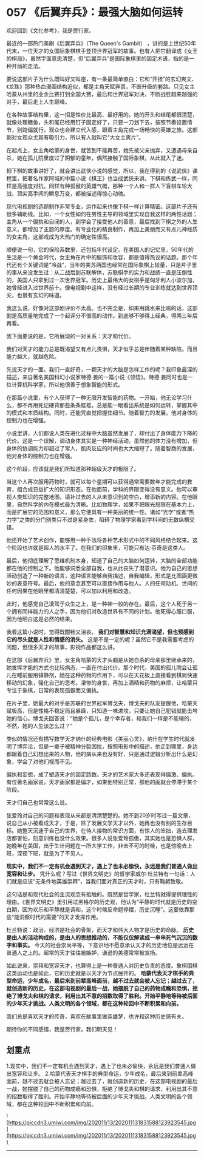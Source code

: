 # 057 《后翼弃兵》：最强大脑如何运转

欢迎回到《文化参考》，我是贾行家。

最近的一部热门美剧《后翼弃兵》（The Queen's Gambit） ，讲的是上世纪50年代末，一位天才的女国际象棋棋手登顶世界冠军的故事。也有人把它翻译成《女王的棋局》，虽然字面意思清楚，但“后翼弃兵”是国际象棋里的固定术语，指的是一种开局的走法。

要说这部片子为什么既叫好又叫座，有一条最简单直白：它和“开挂”的玄幻爽文、《龙珠》那种热血漫画结构近似，都是主角天赋异禀，不断升级的套路。只见女主哈蒙从州里的业余比赛打到全国大赛，最后和世界冠军对决，不断战胜越来越强的对手，最后走上人生巅峰。

在各种故事结构里，这一招是性价比最高、最好用的。她的开头和结尾都很清楚，就像处理鳝鱼，头和尾已经用钉子固定好了，只要一刀划下去，按照节奏设置情节，别跑偏就行。观众也会建立代入感，跟着主角完成一场畅快的英雄之旅。这部剧对女观众尤其有吸引力，所以有人就叫它“大女主爽片”。

在起点上，女主角哈蒙的身世，就苦到不能再苦，她先被父亲抛弃，又遭遇母亲自杀，她在孤儿院里度过了阴郁的童年，偶然接触了国际象棋，从此就入了迷。

把下棋的故事讲好了，就会讲出武侠小说的感觉，所以，我在得到的《说武侠》课程里，把著名作家阿城的中篇小说《棋王》也当成武侠来讲。下棋和练武一样，同样是高强度对抗，同样有种孤傲的英雄气概，那种一个人和一群人下盲棋车轮大战，顶尖高手间的瞬息万变，都被描述得惊心动魄。

现代电视剧的选题制作非常专业，运作起来也像下棋一样计算精密。这部片子还有很多辅助线。比如，一个女性如何在男性主导的领域里实现自我这样的两性话题；主角从一个偏执和自闭的人，到学会了接受他人的善意，最后找到下棋之外的人生意义，都增加了主题的厚度。有专业化的精良制作，再加上美丽而又有点儿神经质的女主角，这部戏成为大热门的确定性很高。

顺便说一句，它的保险系数里，还包括年代设定。在美国人的记忆里，50年代的生活是一个黄金时代，女主角在片中的服饰和妆容，都是值得热议的话题。那个年代还有个关键词是“冷战”，当年的美苏两国也经常在国际象棋上较量，只是片子里的事从来没发生过：从二战后到苏联解体，苏联棋手的实力和战绩一直是压倒性的，美国人只拿到过一次世界冠军。历史上最伟大的女棋手是匈牙利人小波尔加，她曾经进入过世界前十。像电视剧中这样，没有经过长期的专业训练就达到世界顶尖，也很有玄幻的味道。

我这么说，好像对这部剧评价不太高。也不完全是，如果用跳水来比喻的话，这部剧是高质量地完成了一个起评分不很高的动作。到底够不够得上经典，得两三年后再看。

我下面要说的是，它所展现的一对关系：天才和代价。

我们对天才的能力总是既渴望又有点儿畏惧，天才似乎总是伴随着某种缺陷，而且能力越大，就越危险。

先说天才的一面。我们一直好奇，一颗天才的大脑是怎样工作的呢？我印象最深的描述，来自著名美国科幻小说家特德·姜的一篇小说《领悟》。特德·姜同时也是一位计算机科学家，所以他很善于想象智能的形式。

在那篇小说里，有个人获得了一种无限开发智能的药物。一开始，他无论学习什么，都不再用死记硬背那些条条框框，总是能一眼看出系统是如何运转，掌握其中的模式和本质结构。同时，还能凭直觉把握住细节。随着智力的发展，他对身体的控制力也在增强。

小说里讲，人们都说人类在进化过程中大脑虽然发展了，却付出了身体能力下降的代价。这是一个误解，调动身体其实是一种神经活动。虽然他的体力没有增加，但身体的协调能力却超过了常人，肌肉反应的时间也大大缩短了。随着智商的发展，他对身体的控制力也在增强。

这个阶段，应该就是我们所知道那种超级天才的极限了。

当这个人再次服用药物时，就可以每个星期可以获得通常需要数年才能完成的教育，组合成日益扩大的知识形态。在他面前，学科的界限变得没有意义。他可以审视人类知识的完整地图，填补过去的人从未意识到的空白，增添新的内容。在他眼里，自然科学的内在模式最为清晰。比如物理学，如果不把眼光局限在基本力上，而是扩展它的范围和意义，那么它便具有一种美丽的统一性。诸如“光学”或者“热力学”之类的分门别类只不过是紧身衣，阻碍了物理学家看到学科间的无数纵横交错。

他还开始了艺术创作，能够用一种手法将各种艺术形式中的不同风格结合起来。这个阶段也许就是超人的水平了。在我们的印象里，可能只有达·芬奇是这类人。

最后，他彻底理解了思维机制本身，知道了自己的大脑如何运转，大脑的全部功能都在他的控制之下。他能够洞悉全部自我，也从此丧失了潜意识。他为自己的思想活动创造了一种新的语言，这种语言能够自我描述，自我编辑，形式是比图画更微妙的表意符号。最后，他的意念甚至可以直接作用与他人。人的任何动机、世间的任何因果在他眼里都清清楚楚，可以加以利用和改造。

此时，他感觉自己凌驾于众生之上，是一种神一般的存在。最后，这个人死于另一个拥有同样能力的人之手，因为他们对改造世界有不同的计划。他死得心服口服，因为他明白这是必然的结果。

我看这篇小说时，觉得既酣畅又沮丧， **我们对智慧和知识充满渴望，但也预感到它的尽头就是人性和情感的消失。** 这是不是一定的呢？虽然它不是我需要考虑的问题，但很多天才的故事，影视作品都这么讲。

在这部《后翼弃兵》里，女主角哈蒙的天才头脑是从她自杀的母亲那里继承来的，她发挥才能的方式也比较病态，一直在付出代价。那个时代，美国的孤儿院会让孤儿在睡前服用镇静剂，她在这种药物的作用下，可以在天花板上直接看到棋局快速移动的幻象，强化自己的思考。凄惨的身世，再加上酒精和药物的麻烦，让哈蒙只专注于象棋，日常的表现孤僻而又偏执。

在片子里，她最大的对手是苏联的世界冠军博戈夫，博戈夫的队友提醒他，哈蒙天赋极高，但是性格不稳定而且暴躁，只知道一味进攻，只要让她自己犯错就能击垮她的信心。博戈夫回答说：“她是个孤儿，是个幸存者，和我们一样是不能输的，不然，她的人生该怎么过？”

类似的情况还有描写数学天才纳什的经典电影《美丽心灵》，纳什在学生时代就发明了博弈论，但是一辈子被精神分裂困扰，按照电影中的描述，他走到哪里，身边都跟着自己幻想出来的人物，他的病从来也没有好，只是通过逻辑分析出什么是幻象，学会了对他们视而不见。

偏执和妄想，成了塑造天才的固定路数。天才的艺术家大多还表现得偏激、偏执。有位著名画家说，天才画家都是偏才，如果他特别正常，那他的画就会停滞于某个阶段。

天才们自己也常常这么说。

张爱玲对自己的问题和表现从来都是清清楚楚的。她不到20岁时写过一篇文章，说自己从小被看成天才，于是，除了发展文学天才以外，她再也没有别的生存目标。她整天沉迷于自己的世界，在待人接物的常识方面，有惊人的笨拙，连去理发店都害怕，刻意训练也没什么效果。很多人说张爱玲孤傲，其实她也是恐惧人群，她晚年在美国，出于生计问题在一所大学工作，非去不可的时候，也是傍晚去上班，深夜下班，就是为了不见人。

 **现实中，我们不一定有机会遇到天才，遇上了也未必愉快，永远是我们普通人做出宽容和让步。** 凭什么呢？写过《世界文明史》的哲学家威尔·杜兰特有一句话：人们就是应该“无条件地英雄崇拜”，当我们面对真正的天才时，只有鞠躬致敬。

这句话是和现代社会的主流观念有抵触的。既然是哲学家，杜兰特就得提供理性的理由。《世界文明史》里引用过黑格尔的历史观，他认为“平静的时代就是历史的空白期，因为欢乐和平静就是调和，这个时候反命题停摆，历史沉睡”。这要依靠那些“能洞察时代的需要”的天才发挥作用。

杜兰特说：政治、经济是社会的骨架，而天才和伟大人物才是历史的命脉。 **历史是由人的活动构成的，是由人的思想推动的，不能仅仅解读成一串串死气沉沉的数字和事实。** 今天的社会崇尚平等，下意识地不愿意承认天才的历史地位是远远在普通人之上的。超常的天才往往被嫉妒，谦逊的美德常常被宣扬。

如此说来，崇拜和宽容天才，也算得上是一种普通人对历史负责的态度。象棋围棋这类运动也是如此，它的历史就是以天才为节点展开的。 **哈蒙代表天才棋手的典型命运，少年成名，最后来到前辈高峰面前，越不过去就会被人忘记；越过去了，就创造新的历史，在这部电视剧的最后一战，她摆脱了自己的药物成瘾和恐惧，拒绝了博戈夫和棋的请求，利用出其不意的招数取得了胜利。开始平静地等待被后面的少年天才挑战。人类文明的各个领域，都在这种轮回中不断积累和向前。**

我们总是喜欢天才的传奇，喜欢在故事里做英雄梦，也许和这种历史感有关。

期待你的不同感悟，我是贾行家，我们明天见！

## 划重点

1.现实中，我们不一定有机会遇到天才，遇上了也未必愉快，永远是我们普通人做出宽容和让步。
2.哈蒙代表天才棋手的典型命运，少年成名，最后来到前辈高峰面前，越不过去就会被人忘记；越过去了，就创造新的历史，在这部电视剧的最后一战，她摆脱了自己的药物成瘾和恐惧，拒绝了博戈夫和棋的请求，利用出其不意的招数取得了胜利。开始平静地等待被后面的少年天才挑战。人类文明的各个领域，都在这种轮回中不断积累和向前。

![https://piccdn3.umiwi.com/img/202011/13/202011131831588123923545.jpg](https://piccdn3.umiwi.com/img/202011/13/202011131831588123923545.jpg)

---
